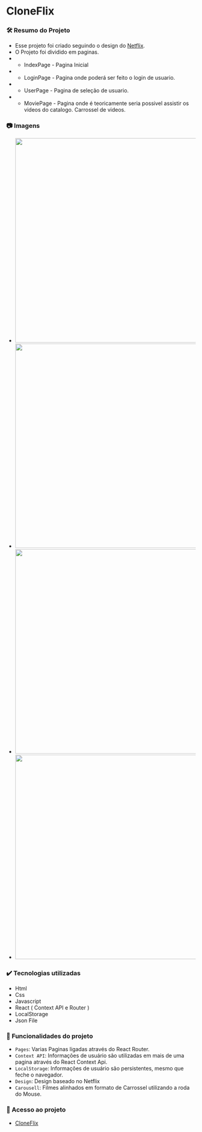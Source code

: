 # CloneFlix

### 🛠️ Resumo do Projeto

- Esse projeto foi criado seguindo o design do <a href="https://www.netflix.com">Netflix</a>.
- O Projeto foi dividido em paginas.
- - IndexPage - Pagina Inicial
- - LoginPage - Pagina onde poderá ser feito o login de usuario.
- - UserPage - Pagina de seleção de usuario.
- - MoviePage - Pagina onde é teoricamente seria possivel assistir os videos do catalogo. Carrossel de videos.

### 📷 Imagens

- <img src="https://cdn.discordapp.com/attachments/1024746757197934616/1038183321861099592/index.png" width="960" height="542" />
- <img src="https://cdn.discordapp.com/attachments/1024746757197934616/1038183322280534058/login.png" width="960" height="542" />
- <img src="https://cdn.discordapp.com/attachments/1024746757197934616/1038183321492013116/User.png" width="960" height="542" />
- <img src="https://cdn.discordapp.com/attachments/1024746757197934616/1038183321198403615/Movie.png" width="960" height="542" />


### ✔️ Tecnologias utilizadas

- Html
- Css
- Javascript
- React ( Context API e Router )
- LocalStorage
- Json File

### 🔨 Funcionalidades do projeto

- `Pages`: Varias Paginas ligadas através do React Router.
- `Context API`: Informações de usuário são utilizadas em mais de uma pagina através do React Context Api.
- `LocalStorage`: Informações de usuário são persistentes, mesmo que feche o navegador.
- `Design`: Design baseado no Netflix
- `Carousell`: Filmes alinhados em formato de Carrossel utilizando a roda do Mouse.

### 📁 Acesso ao projeto

- <a href="https://cloneflix-rafilkldev.netlify.app/">CloneFlix</a>